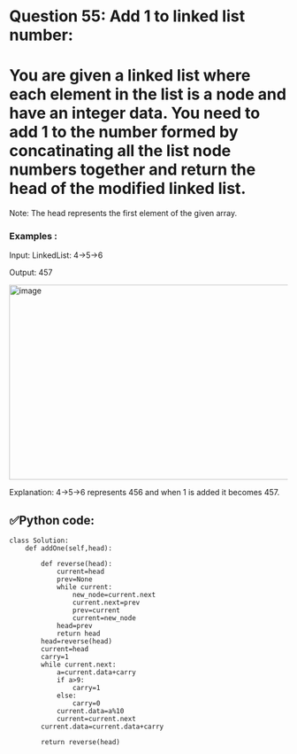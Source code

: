 # Question 55: Add 1 to linked list number:

# You are given a linked list where each element in the list is a node and have an integer data. You need to add 1 to the number formed by concatinating all the list node numbers together and return the head of the modified linked list. 
Note: The head represents the first element of the given array.

### Examples :

Input: LinkedList: 4->5->6

Output: 457

 <img width="625" height="352" alt="image" src="https://github.com/user-attachments/assets/5fb936da-0f1b-4f56-a568-b9a816289fa6" />

Explanation: 4->5->6 represents 456 and when 1 is added it becomes 457. 

## ✅Python code:

```
class Solution:
    def addOne(self,head):
        
        def reverse(head):
            current=head
            prev=None
            while current:
                new_node=current.next
                current.next=prev
                prev=current
                current=new_node
            head=prev
            return head
        head=reverse(head)
        current=head
        carry=1
        while current.next:
            a=current.data+carry
            if a>9:
                carry=1
            else:
                carry=0
            current.data=a%10
            current=current.next
        current.data=current.data+carry
            
        return reverse(head)
```
